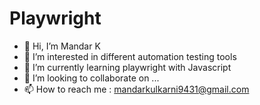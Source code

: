 # Playwright
- 👋 Hi, I’m Mandar K
- 👀 I’m interested in different automation testing tools
- 🌱 I’m currently learning playwright with Javascript
- 💞️ I’m looking to collaborate on ...
- 📫 How to reach me : mandarkulkarni9431@gmail.com
